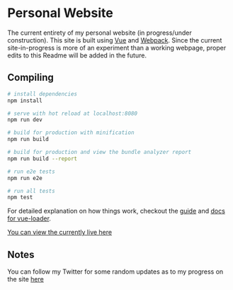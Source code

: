 # Personal Website
The current entirety of my personal website (in progress/under construction). This site is built using [Vue](https://vuejs.org/) and [Webpack](https://webpack.github.io/). Since the current site-in-progress is more of an experiment than a working webpage, proper edits to this Readme will be added in the future.

## Compiling

``` bash
# install dependencies
npm install

# serve with hot reload at localhost:8080
npm run dev

# build for production with minification
npm run build

# build for production and view the bundle analyzer report
npm run build --report

# run e2e tests
npm run e2e

# run all tests
npm test
```

For detailed explanation on how things work, checkout the [guide](http://vuejs-templates.github.io/webpack/) and [docs for vue-loader](http://vuejs.github.io/vue-loader).

[You can view the currently live here](http://abbondanzo.com)

## Notes
You can follow my Twitter for some random updates as to my progress on the site [here](https://twitter.com/PAbbondanzo)
